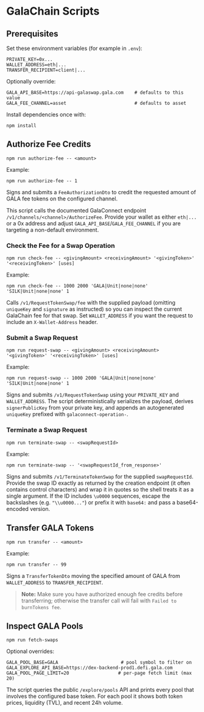 # GalaChain Scripts

## Prerequisites

Set these environment variables (for example in `.env`):

```
PRIVATE_KEY=0x...
WALLET_ADDRESS=eth|...
TRANSFER_RECIPIENT=client|...
```

Optionally override:

```
GALA_API_BASE=https://api-galaswap.gala.com    # defaults to this value
GALA_FEE_CHANNEL=asset                         # defaults to asset
```

Install dependencies once with:

```
npm install
```

## Authorize Fee Credits

```
npm run authorize-fee -- <amount>
```

Example:

```
npm run authorize-fee -- 1
```

Signs and submits a `FeeAuthorizationDto` to credit the requested amount of GALA fee tokens on the configured channel.

This script calls the documented GalaConnect endpoint `/v1/channels/<channel>/AuthorizeFee`. Provide your wallet as either `eth|...` or a 0x address and adjust `GALA_API_BASE`/`GALA_FEE_CHANNEL` if you are targeting a non-default environment.

### Check the Fee for a Swap Operation

```
npm run check-fee -- <givingAmount> <receivingAmount> '<givingToken>' '<receivingToken>' [uses]
```

Example:

```
npm run check-fee -- 1000 2000 'GALA|Unit|none|none' 'SILK|Unit|none|none' 1
```

Calls `/v1/RequestTokenSwap/fee` with the supplied payload (omitting `uniqueKey` and `signature` as instructed) so you can inspect the current GalaChain fee for that swap. Set `WALLET_ADDRESS` if you want the request to include an `X-Wallet-Address` header.

### Submit a Swap Request

```
npm run request-swap -- <givingAmount> <receivingAmount> '<givingToken>' '<receivingToken>' [uses]
```

Example:

```
npm run request-swap -- 1000 2000 'GALA|Unit|none|none' 'SILK|Unit|none|none' 1
```

Signs and submits `/v1/RequestTokenSwap` using your `PRIVATE_KEY` and `WALLET_ADDRESS`. The script deterministically serializes the payload, derives `signerPublicKey` from your private key, and appends an autogenerated `uniqueKey` prefixed with `galaconnect-operation-`.

### Terminate a Swap Request

```
npm run terminate-swap -- <swapRequestId>
```

Example:

```
npm run terminate-swap -- '<swapRequestId_from_response>'
```

Signs and submits `/v1/TerminateTokenSwap` for the supplied `swapRequestId`. Provide the swap ID exactly as returned by the creation endpoint (it often contains control characters) and wrap it in quotes so the shell treats it as a single argument.
If the ID includes `\u0000` sequences, escape the backslashes (e.g. `"\\u0000..."`) or prefix it with `base64:` and pass a base64-encoded version.

## Transfer GALA Tokens

```
npm run transfer -- <amount>
```

Example:

```
npm run transfer -- 99
```

Signs a `TransferTokenDto` moving the specified amount of GALA from `WALLET_ADDRESS` to `TRANSFER_RECIPIENT`.

> **Note:** Make sure you have authorized enough fee credits before transferring; otherwise the transfer call will fail with `Failed to burnTokens fee`.

## Inspect GALA Pools

```
npm run fetch-swaps
```

Optional overrides:

```
GALA_POOL_BASE=GALA                       # pool symbol to filter on
GALA_EXPLORE_API_BASE=https://dex-backend-prod1.defi.gala.com
GALA_POOL_PAGE_LIMIT=20                  # per-page fetch limit (max 20)
```

The script queries the public `/explore/pools` API and prints every pool that involves the configured base token. For each pool it shows both token prices, liquidity (TVL), and recent 24h volume.
